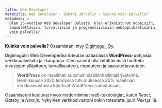 ```yaml
---
title: Web Developer
metatitle: Web Developer - Oskari Järvelin - Kuinka voin palvella?
metadesc: >-
  Olen 25-vuotias Web Developer Oulusta. Olen erikoistunut nopeisiin,
  saavutettaviin, turvallisiin ja progressiivisiin webapplikaatioihin. Kuinka
  voin palvella?
---
```

**Kuinka voin palvella?** Osaamistani myy [Digimoguli Oy](https://digimoguli.fi/).

Digimogulin Web Developerina toteutan pääasiassa **WordPress**-pohjaisia verkkopalveluita ja -kauppoja. Olen saanut olla kehittämässä tuotteita sivustojen ylläpitoon, turvallisuuteen, nopeuteen ja saavutettavuuteen.

> **WordPress** on maailman suosituin sisällönhallintajärjestelmä. Helmikuussa 2020 tehdyssä tutkimuksessa 35% maailman verkkosivustoista käyttivät WordPressiä alustanaan.

Osaamiseeni kuuluvat myös modernimmat web-teknologiat, kuten _React_, _Gatsby_ ja _Next.js_. Nykyinen verkkosivustoni onkin toteutettu juuri _Next.js_:llä.
